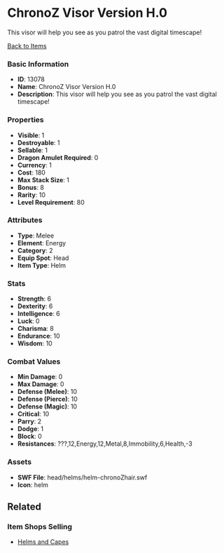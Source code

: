 # ChronoZ Visor Version H.0

This visor will help you see as you patrol the vast digital timescape!

[Back to Items](../items.md)

### Basic Information

- **ID**: 13078
- **Name**: ChronoZ Visor Version H.0
- **Description**: This visor will help you see as you patrol the vast digital timescape!

### Properties

- **Visible**: 1
- **Destroyable**: 1
- **Sellable**: 1
- **Dragon Amulet Required**: 0
- **Currency**: 1
- **Cost**: 180
- **Max Stack Size**: 1
- **Bonus**: 8
- **Rarity**: 10
- **Level Requirement**: 80

### Attributes

- **Type**: Melee
- **Element**: Energy
- **Category**: 2
- **Equip Spot**: Head
- **Item Type**: Helm

### Stats

- **Strength**: 6
- **Dexterity**: 6
- **Intelligence**: 6
- **Luck**: 0
- **Charisma**: 8
- **Endurance**: 10
- **Wisdom**: 10

### Combat Values

- **Min Damage**: 0
- **Max Damage**: 0
- **Defense (Melee)**: 10
- **Defense (Pierce)**: 10
- **Defense (Magic)**: 10
- **Critical**: 10
- **Parry**: 2
- **Dodge**: 1
- **Block**: 0
- **Resistances**: ???,12,Energy,12,Metal,8,Immobility,6,Health,-3

### Assets

- **SWF File**: head/helms/helm-chronoZhair.swf
- **Icon**: helm

## Related

### Item Shops Selling

- [Helms and Capes](../item-shops/43-helms-and-capes.md)


